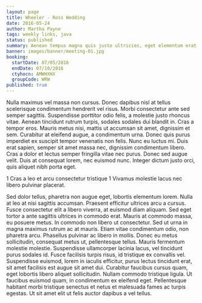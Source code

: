 ```yaml
---
layout: page
title: Wheeler - Ross Wedding
date: 2016-05-24
author: Martha Payne
tags: weekly links, java
status: published
summary: Aenean tempus magna quis justo ultricies, eget elementum erat.
banner: images/banner/meeting-01.jpg
booking:
  startDate: 07/05/2016
  endDate: 07/10/2016
  ctyhocn: AMWHXHX
  groupCode: WRW
published: true
---
```

Nulla maximus vel massa non cursus. Donec dapibus nisl at tellus scelerisque condimentum hendrerit vel risus. Morbi consectetur ante sed semper sagittis. Suspendisse porttitor odio felis, a molestie justo rhoncus vitae. Aenean tincidunt rutrum turpis, sodales sodales dui blandit in. Cras a tempor eros. Mauris metus nisi, mattis ut accumsan sit amet, dignissim et sem. Curabitur at eleifend augue, a condimentum urna.
Donec quis purus imperdiet ex suscipit tempor venenatis non felis. Nunc eu luctus mi. Duis erat sapien, semper sit amet massa nec, dignissim condimentum libero. Cras a dolor et lectus semper fringilla vitae nec purus. Donec sed augue velit. Duis at consequat lorem, nec euismod nunc. Integer dictum justo orci, quis aliquet nibh porta eget.

1 Cras a leo et arcu consectetur tristique
1 Vivamus molestie lacus nec libero pulvinar placerat.

Sed dolor tellus, pharetra non augue eget, lobortis elementum lorem. Nulla at leo at nisi sagittis accumsan. Praesent efficitur ultrices arcu a cursus. Fusce consectetur elit a libero viverra, at euismod diam aliquam. Sed eget tortor a ante sagittis ultrices in commodo erat. Mauris at commodo massa, eu posuere metus. In commodo non libero ut consectetur.
Sed ut urna in magna maximus rutrum ac at mauris. Etiam vitae condimentum odio, non pharetra arcu. Phasellus pulvinar ac libero in mollis. Donec eu metus sollicitudin, consequat metus ut, pellentesque tellus. Mauris fermentum molestie molestie. Suspendisse ullamcorper lacinia lacus, vel tincidunt purus sodales id. Fusce facilisis turpis risus, id tristique ex convallis vel. Suspendisse euismod, lorem in iaculis efficitur, purus lectus tincidunt erat, sit amet facilisis est augue sit amet dui. Curabitur faucibus cursus quam, eget lobortis libero aliquet sollicitudin. Nullam commodo tristique ligula. Ut faucibus euismod quam, in condimentum ex eleifend eget. Pellentesque habitant morbi tristique senectus et netus et malesuada fames ac turpis egestas. Ut sit amet elit ut felis auctor dapibus a vel tellus.
